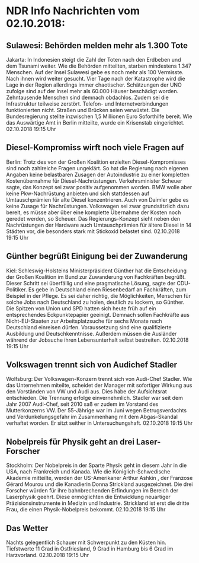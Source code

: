 # NDR Info Nachrichten vom 02.10.2018:


## Sulawesi: Behörden melden mehr als 1.300 Tote
Jakarta: In Indonesien steigt die Zahl der Toten nach den Erdbeben und dem Tsunami weiter. Wie die Behörden mitteilten, starben mindestens 1.347 Menschen. Auf der Insel Sulawesi gebe es noch mehr als 100 Vermisste. Nach ihnen wird weiter gesucht. Vier Tage nach der Katastrophe wird die Lage in der Region allerdings immer chaotischer. Schätzungen der UNO zufolge sind auf der Insel mehr als 60.000 Häuser beschädigt worden. Zehntausende Menschen sind demnach obdachlos. Zudem sei die Infrastruktur teilweise zerstört. Telefon- und Internetverbindungen funktionierten nicht. Straßen und Brücken seien verwüstet. Die Bundesregierung stellte inzwischen 1,5 Millionen Euro Soforthilfe bereit. Wie das Auswärtige Amt in Berlin mitteilte, wurde ein Krisenstab eingerichtet. 02.10.2018 19:15 Uhr 

## Diesel-Kompromiss wirft noch viele Fragen auf
Berlin:    Trotz des von der Großen Koalition erzielten Diesel-Kompromisses sind noch zahlreiche Fragen ungeklärt. So hat die Regierung nach eigenen Angaben keine belastbaren Zusagen der Autoindustrie zu einer kompletten Kostenübernahme für Diesel-Nachrüstungen. Verkehrsminister Scheuer sagte, das Konzept sei zwar positiv aufgenommen worden. BMW wolle aber keine Pkw-Nachrüstung anbieten und sich stattdessen auf Umtauschprämien für alte Diesel konzentrieren. Auch von Daimler gebe es keine Zusage für Nachrüstungen. Volkswagen sei zwar grundsätzlich dazu bereit, es müsse aber über eine komplette Übernahme der Kosten noch geredet werden, so Scheuer. Das Regierungs-Konzept sieht neben den Nachrüstungen der Hardware auch Umtauschprämien für ältere Diesel in 14 Städten vor, die besonders stark mit Stickoxid belastet sind. 02.10.2018 19:15 Uhr 

## Günther begrüßt Einigung bei der Zuwanderung
Kiel:   Schleswig-Holsteins Ministerpräsident Günther hat die Entscheidung der Großen Koalition im Bund zur Zuwanderung von Fachkräften begrüßt. Dieser Schritt sei überfällig und eine pragmatische Lösung, sagte der CDU-Politiker. Es gebe in Deutschland einen Riesenbedarf an Fachkräften, zum Beispiel in der Pflege. Es sei daher richtig, die Möglichkeiten, Menschen für solche Jobs nach Deutschland zu holen, deutlich zu lockern, so Günther. Die Spitzen von Union und SPD hatten sich heute früh auf ein entsprechendes Eckpunktepapier geeinigt. Demnach sollen Fachkräfte aus Nicht-EU-Staaten zur Arbeitsplatzsuche für sechs Monate nach Deutschland einreisen dürfen. Voraussetzung sind eine qualifizierte Ausbildung und Deutschkenntnisse. Außerdem müssen die Ausländer während der Jobsuche ihren Lebensunterhalt selbst bestreiten. 02.10.2018 19:15 Uhr 

## Volkswagen trennt sich von Audichef Stadler
Wolfsburg: Der Volkswagen-Konzern trennt sich von Audi-Chef Stadler. Wie das Unternehmen miteilte, scheidet der Manager mit sofortiger Wirkung aus den Vorständen von VW und Audi aus. Dies habe der Aufsichtsrat entschieden. Die Trennung erfolge einvernehmlich. Stadler war seit dem Jahr 2007 Audi-Chef, seit 2010 saß er zudem im Vorstand des Mutterkonzerns VW. Der 55-Jährige war im Juni wegen Betrugsverdachts und Verdunkelungsgefahr im Zusammenhang mit dem Abgas-Skandal verhaftet worden. Er sitzt seither in Untersuchungshaft. 02.10.2018 19:15 Uhr 

## Nobelpreis für Physik geht an drei Laser-Forscher
Stockholm:    Der Nobelpreis in der Sparte Physik geht in diesem Jahr in die USA, nach Frankreich und Kanada. Wie die Königlich-Schwedische Akademie mitteilte, werden der US-Amerikaner Arthur Ashkin , der Franzose Gérard Mourou und die Kanadierin Donna Strickland ausgezeichnet. Die drei Forscher würden für ihre bahnbrechenden Erfindungen im Bereich der Laserphysik geehrt. Diese ermöglichten die Entwicklung neuartiger Präzisionsinstrumente in Medizin und Industrie. Strickland ist erst die dritte Frau, die einen Physik-Nobelpreis bekommt. 02.10.2018 19:15 Uhr 

## Das Wetter
Nachts gelegentlich Schauer mit Schwerpunkt zu den Küsten hin. Tiefstwerte 11 Grad in Ostfriesland, 9 Grad in Hamburg bis 6 Grad im Harzvorland. 02.10.2018 19:15 Uhr 
